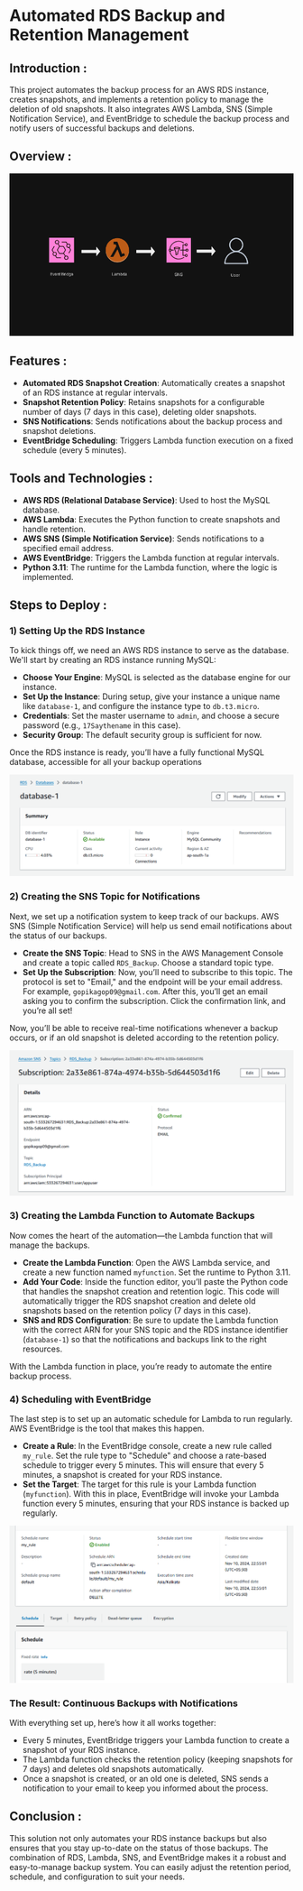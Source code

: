 # Automated RDS Backup and Retention Management

## Introduction :

This project automates the backup process for an AWS RDS instance, creates snapshots, and implements a retention policy to manage the deletion of old snapshots. It also integrates AWS Lambda, SNS (Simple Notification Service), and EventBridge to schedule the backup process and notify users of successful backups and deletions.

## Overview :

![diagram](https://github.com/gopika09/Automated_RDS_Backup_Solution_with_AWS_Lambda_CloudWatch_and_SNS/blob/main/images/Screenshot%202024-11-10%20200116.png)

## Features :

- **Automated RDS Snapshot Creation**: Automatically creates a snapshot of an RDS instance at regular intervals.
- **Snapshot Retention Policy**: Retains snapshots for a configurable number of days (7 days in this case), deleting older snapshots.
- **SNS Notifications**: Sends notifications about the backup process and snapshot deletions.
- **EventBridge Scheduling**: Triggers Lambda function execution on a fixed schedule (every 5 minutes).

## Tools and Technologies :

- **AWS RDS (Relational Database Service)**: Used to host the MySQL database.
- **AWS Lambda**: Executes the Python function to create snapshots and handle retention.
- **AWS SNS (Simple Notification Service)**: Sends notifications to a specified email address.
- **AWS EventBridge**: Triggers the Lambda function at regular intervals.
- **Python 3.11**: The runtime for the Lambda function, where the logic is implemented.

## Steps to Deploy :

### 1) Setting Up the RDS Instance

To kick things off, we need an AWS RDS instance to serve as the database. We'll start by creating an RDS instance running MySQL:

- **Choose Your Engine**: MySQL is selected as the database engine for our instance.
- **Set Up the Instance**: During setup, give your instance a unique name like `database-1`, and configure the instance type to `db.t3.micro`. 
- **Credentials**: Set the master username to `admin`, and choose a secure password (e.g., `17Saythename` in this case).
- **Security Group**: The default security group is sufficient for now.
  
Once the RDS instance is ready, you’ll have a fully functional MySQL database, accessible for all your backup operations

![diagram](https://github.com/gopika09/Automated_RDS_Backup_Solution_with_AWS_Lambda_CloudWatch_and_SNS/blob/main/images/RDS.png)

### 2) Creating the SNS Topic for Notifications

Next, we set up a notification system to keep track of our backups. AWS SNS (Simple Notification Service) will help us send email notifications about the status of our backups.

- **Create the SNS Topic**: Head to SNS in the AWS Management Console and create a topic called `RDS_Backup`. Choose a standard topic type.
- **Set Up the Subscription**: Now, you’ll need to subscribe to this topic. The protocol is set to "Email," and the endpoint will be your email address. For example, `gopikagop09@gmail.com`. After this, you’ll get an email asking you to confirm the subscription. Click the confirmation link, and you’re all set!

Now, you’ll be able to receive real-time notifications whenever a backup occurs, or if an old snapshot is deleted according to the retention policy.

![diagram](https://github.com/gopika09/Automated_RDS_Backup_Solution_with_AWS_Lambda_CloudWatch_and_SNS/blob/main/images/SNS.png)

### 3) Creating the Lambda Function to Automate Backups

Now comes the heart of the automation—the Lambda function that will manage the backups.

- **Create the Lambda Function**: Open the AWS Lambda service, and create a new function named `myfunction`. Set the runtime to Python 3.11.
- **Add Your Code**: Inside the function editor, you’ll paste the Python code that handles the snapshot creation and retention logic. This code will automatically trigger the RDS snapshot creation and delete old snapshots based on the retention policy (7 days in this case).
- **SNS and RDS Configuration**: Be sure to update the Lambda function with the correct ARN for your SNS topic and the RDS instance identifier (`database-1`) so that the notifications and backups link to the right resources.

With the Lambda function in place, you’re ready to automate the entire backup process.

### 4) Scheduling with EventBridge

The last step is to set up an automatic schedule for Lambda to run regularly. AWS EventBridge is the tool that makes this happen.

- **Create a Rule**: In the EventBridge console, create a new rule called `my_rule`. Set the rule type to "Schedule" and choose a rate-based schedule to trigger every 5 minutes. This will ensure that every 5 minutes, a snapshot is created for your RDS instance.
- **Set the Target**: The target for this rule is your Lambda function (`myfunction`). With this in place, EventBridge will invoke your Lambda function every 5 minutes, ensuring that your RDS instance is backed up regularly.

![diagram](https://github.com/gopika09/Automated_RDS_Backup_Solution_with_AWS_Lambda_CloudWatch_and_SNS/blob/main/images/event_bridge.png)

### The Result: Continuous Backups with Notifications

With everything set up, here’s how it all works together:

- Every 5 minutes, EventBridge triggers your Lambda function to create a snapshot of your RDS instance.
- The Lambda function checks the retention policy (keeping snapshots for 7 days) and deletes old snapshots automatically.
- Once a snapshot is created, or an old one is deleted, SNS sends a notification to your email to keep you informed about the process.

## Conclusion :

This solution not only automates your RDS instance backups but also ensures that you stay up-to-date on the status of those backups. The combination of RDS, Lambda, SNS, and EventBridge makes it a robust and easy-to-manage backup system. You can easily adjust the retention period, schedule, and configuration to suit your needs.
